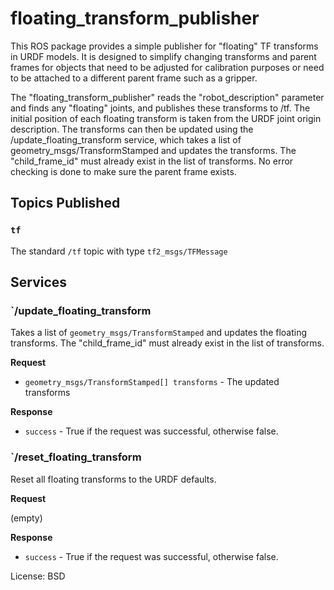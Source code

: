 # floating_transform_publisher

This ROS package provides a simple publisher for "floating" TF transforms in URDF models. It is designed to simplify changing transforms and parent frames for objects that need to be adjusted for calibration purposes or need to be attached to a different parent frame such as a gripper.

The "floating_transform_publisher" reads the "robot_description" parameter and finds any "floating" joints, and publishes these transforms to /tf. The initial position of each floating transform is taken from the URDF joint origin description. The transforms can then be updated using the /update_floating_transform service, which takes a list of geometry_msgs/TransformStamped and updates the transforms. The "child_frame_id" must already exist in the list of transforms. No error checking is done to make sure the parent frame exists.

## Topics Published

### `tf`

The standard `/tf` topic with type `tf2_msgs/TFMessage`

## Services

### `/update_floating_transform

Takes a list of `geometry_msgs/TransformStamped` and updates the floating transforms. The "child_frame_id" must already exist in the list of transforms.

**Request**

* `geometry_msgs/TransformStamped[] transforms` - The updated transforms

**Response**

* `success` - True if the request was successful, otherwise false.

### `/reset_floating_transform

Reset all floating transforms to the URDF defaults.

**Request**

(empty)

**Response**

* `success` - True if the request was successful, otherwise false.



License: BSD